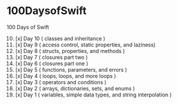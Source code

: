 # 100DaysofSwift
100 Days of Swift

10. [x] Day 10 ( classes and inheritance )
9. [x] Day 9 ( access control, static properties, and laziness)
8. [x] Day 8 ( structs, properties, and methods )
7. [x] Day 7 ( closures part two )
6. [x] Day 6 ( closures part one )
5. [x] Day 5 ( functions, parameters, and errors )
4. [x] Day 4 ( loops, loops, and more loops )
3. [x] Day 3 ( operators and conditions )
2. [x] Day 2 ( arrays, dictionaries, sets, and enums )
1. [x] Day 1 ( variables, simple data types, and string interpolation )
